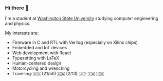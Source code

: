 ### Hi there 👋

I'm a student at [Washington State University](https://wsu.edu/) studying computer engineering and physics.

My interests are:

* Firmware in C and RTL with Verilog (especially on Xilinx chips)
* Embedded and IoT devices
* Web development with React
* Typesetting with LaTeX
* Human-centered design
* Motorcycling and wrenching
* Traveling: 🇺🇸 (21/50) 🇨🇦 (2/13) 🇯🇵 🇹🇼 🇮🇸 
